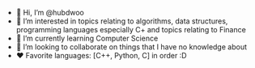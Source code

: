 - 👋 Hi, I’m @hubdwoo
- 👀 I’m interested in topics relating to algorithms, data structures, programming languages especially C+ and topics relating to Finance
- 🌱 I’m currently learning Computer Science
- 💞️ I’m looking to collaborate on things that I have no knowledge about
- ❤️ Favorite languages: [C++, Python, C] in order :D

<!---
hubdwoo/hubdwoo is a ✨ special ✨ repository because its `README.md` (this file) appears on your GitHub profile.
You can click the Preview link to take a look at your changes.
--->
